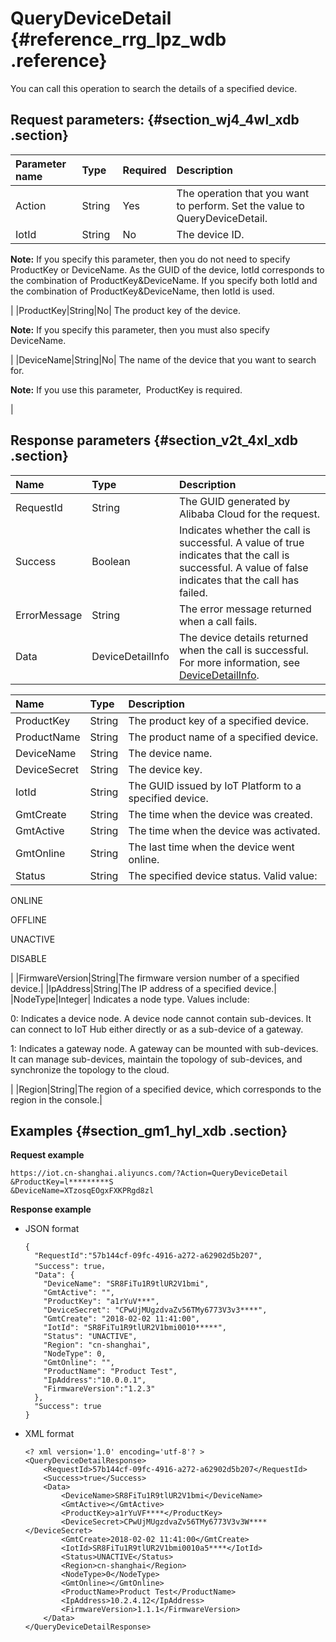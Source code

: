 # QueryDeviceDetail {#reference_rrg_lpz_wdb .reference}

You can call this operation to search the details of a specified device.

## Request parameters: {#section_wj4_4wl_xdb .section}

|Parameter name|Type|Required|Description |
|:-------------|:---|:-------|:-----------|
|Action|String |Yes |The operation that you want to perform. Set the value to QueryDeviceDetail.|
|IotId|String|No| The device ID.

 **Note:** If you specify this parameter, then you do not need to specify ProductKey or DeviceName. As the GUID of the device, IotId corresponds to the combination of ProductKey&DeviceName. If you specify both IotId and the combination of ProductKey&DeviceName, then IotId is used.

 |
|ProductKey|String|No| The product key of the device.

 **Note:** If you specify this parameter, then you must also specify DeviceName.

 |
|DeviceName|String|No| The name of the device that you want to search for.

 **Note:** If you use this parameter,  ProductKey is required.

 |

## Response parameters {#section_v2t_4xl_xdb .section}

|Name|Type|Description|
|:---|:---|:----------|
|RequestId|String|The GUID generated by Alibaba Cloud for the request.|
|Success|Boolean|Indicates whether the call is successful. A value of true indicates that the call is successful. A value of false indicates that the call has failed.|
|ErrorMessage|String|The error message returned when a call fails. |
|Data|DeviceDetailInfo|The device details returned when the call is successful. For more information, see [DeviceDetailInfo](#table_vhy_wxl_xdb).|

|Name|Type|Description|
|:---|:---|:----------|
|ProductKey|String|The product key of a specified device.|
|ProductName|String|The product name of a specified device.|
|DeviceName|String|The device name.|
|DeviceSecret|String|The device key.|
|IotId|String|The GUID issued by IoT Platform to a specified device.|
|GmtCreate|String|The time when the device was created.|
|GmtActive|String|The time when the device was activated.|
|GmtOnline|String|The last time when the device went online.|
|Status|String| The specified device status. Valid value:

 ONLINE

 OFFLINE

 UNACTIVE

 DISABLE

 |
|FirmwareVersion|String|The firmware version number of a specified device.|
|IpAddress|String|The IP address of a specified device.|
|NodeType|Integer| Indicates a node type. Values include:

 0: Indicates a device node. A device node cannot contain sub-devices. It can connect to IoT Hub either directly or as a sub-device of a gateway.

 1: Indicates a gateway node. A gateway can be mounted with sub-devices. It can manage sub-devices, maintain the topology of sub-devices, and synchronize the topology to the cloud.

 |
|Region|String|The region of a specified device, which corresponds to the region in the console.|

## Examples {#section_gm1_hyl_xdb .section}

**Request example**

```
https://iot.cn-shanghai.aliyuncs.com/?Action=QueryDeviceDetail
&ProductKey=l*********S
&DeviceName=XTzosqEOgxFXKPRgd8zl
```

**Response example**

-   JSON format

    ```
    {
      "RequestId":"57b144cf-09fc-4916-a272-a62902d5b207",
      "Success": true，
      "Data": {
        "DeviceName": "SR8FiTu1R9tlUR2V1bmi",
        "GmtActive": "",
        "ProductKey": "a1rYuV***",
        "DeviceSecret": "CPwUjMUgzdvaZv56TMy6773V3v3****",
        "GmtCreate": "2018-02-02 11:41:00",
        "IotId": "SR8FiTu1R9tlUR2V1bmi0010*****",
        "Status": "UNACTIVE",
        "Region": "cn-shanghai",
        "NodeType": 0,
        "GmtOnline": "",
        "ProductName": "Product Test",
        "IpAddress":"10.0.0.1",
        "FirmwareVersion":"1.2.3"
      },
      "Success": true
    }
    ```

-   XML format

    ```
    <? xml version='1.0' encoding='utf-8'? >
    <QueryDeviceDetailResponse>
        <RequestId>57b144cf-09fc-4916-a272-a62902d5b207</RequestId>
        <Success>true</Success>
        <Data>
            <DeviceName>SR8FiTu1R9tlUR2V1bmi</DeviceName>
            <GmtActive></GmtActive>
            <ProductKey>a1rYuVF****</ProductKey>
            <DeviceSecret>CPwUjMUgzdvaZv56TMy6773V3v3W****</DeviceSecret>
            <GmtCreate>2018-02-02 11:41:00</GmtCreate>
            <IotId>SR8FiTu1R9tlUR2V1bmi0010a5****</IotId>
            <Status>UNACTIVE</Status>
            <Region>cn-shanghai</Region>
            <NodeType>0</NodeType>
            <GmtOnline></GmtOnline>
            <ProductName>Product Test</ProductName>
            <IpAddress>10.2.4.12</IpAddress>        
            <FirmwareVersion>1.1.1</FirmwareVersion>
        </Data>
    </QueryDeviceDetailResponse>
    ```


